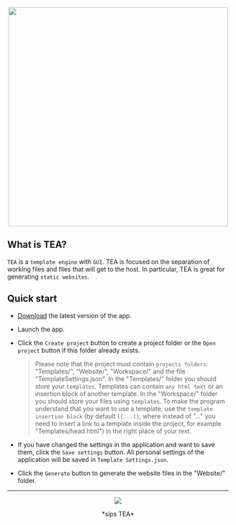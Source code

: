 <p align="center">
    <a href="https://github.com/DARKNEET69/TemplateEngineApp/releases/tag/0.0.1"><img src="https://user-images.githubusercontent.com/63448832/209059349-e2667f40-7a14-4183-a0e7-344d7be6df35.png" width="500"/></a>
</p>

## What is TEA?

`TEA` is a `template engine` with `GUI`. TEA is focused on the separation of working files and files that will get to the host. In particular, TEA is great for generating `static websites`.

## Quick start

* [Download](https://github.com/DARKNEET69/TemplateEngineApp/releases/tag/0.0.1) the latest version of the app.
* Launch the app.
* Click the `Create project` button to create a project folder or the `Open project` button if this folder already exists.

  > Please note that the project must contain `projects folders`: "Templates/", "Website/", "Workspace/" and the file "TemplateSettings.json".
  > In the "Templates/" folder you should store your `templates`. Templates can contain `any html text` or an insertion block of another template.
  > In the "Workspace/" folder you should store your files using `templates`. To make the program understand that you want to use a template, use the `template insertion block` (by default `[[...]]`, where instead of "..." you need to insert a link to a template inside the project, for example "Templates/head.html") in the right place of your text.
  
* If you have changed the settings in the application and want to save them, click the `Save settings` button. All personal settings of the application will be saved in `Template Settings.json`.
* Click the `Generate` button to generate the website files in the "Website/" folder.

***

<p align="center">
    <a href="https://github.com/DARKNEET69/TemplateEngineApp/releases/tag/0.0.1">
      <img src="https://user-images.githubusercontent.com/63448832/208745193-99ccde9b-afb1-424b-832f-b8f1f69f0921.png"/>      
    </a>    
</p>
<p align="center"> *sips TEA* </p>
